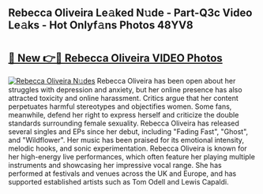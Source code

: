 ## Rebecca Oliveira Le𝚊ked N𝚞de - Part-Q3c Video Le𝚊ks - Hot Onlyf𝚊ns Photos 48YV8

# <h2><a href="http://ac35329.deff.icu/?id=Rebecca+Oliveira">🔗 New 👉🔴 Rebecca Oliveira VIDEO Photos</a></h2>

[![Rebecca Oliveira N𝚞des](https://i.imgur.com/rIISA9y.gif)](http://ac35329.deff.icu/?id=Rebecca+Oliveira)
Rebecca Oliveira has been open about her struggles with depression and anxiety, but her online presence has also attracted toxicity and online harassment. Critics argue that her content perpetuates harmful stereotypes and objectifies women. Some fans, meanwhile, defend her right to express herself and criticize the double standards surrounding female sexuality. Rebecca Oliveira has released several singles and EPs since her debut, including "Fading Fast", "Ghost", and "Wildflower". Her music has been praised for its emotional intensity, melodic hooks, and sonic experimentation. Rebecca Oliveira is known for her high-energy live performances, which often feature her playing multiple instruments and showcasing her impressive vocal range. She has performed at festivals and venues across the UK and Europe, and has supported established artists such as Tom Odell and Lewis Capaldi.
